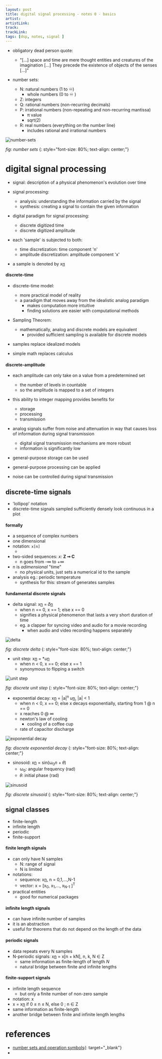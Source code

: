 ```yaml
---
layout: post
title: digital signal processing - notes 0 - basics 
artist: 
artistLink:
track: 
trackLink: 
tags: [dsp, notes, signal ]
---
```


- obligatory dead person quote:
    - "[...] space and time are mere thought entities and creatures of the imagination [...] They precede the existence of objects of the senses [...]"

- number sets:
    - N: natural numbers (1 to ♾)
        - whole numbers (0 to ♾ )
    - Z: integers 
    - Q: rational numbers (non-recurring decimals)
    - P: irrational numbers (non-repeating and non-recurring mantissa)
        - π value
        - sqrt(2)
    - R: real numbers (everything on the number line)
        - includes rational and irrational numbers

<img class="plot mx-auto text-center img-fluid" src="/media/blogAssets/dsp/numbersets.svg" alt="number-sets">

*fig: number sets*
{: style="font-size: 80%; text-align: center;"}

# digital signal processing 

- signal: description of a physical phenomenon's evolution over time

- signal processing:
    - analysis: understanding the information carried by the signal
    - synthesis: creating a signal to contain the given information 

- digital paradigm for signal processing:
    - discrete digitized time
    - discrete digitized amplitude

- each 'sample' is subjected to both:
    - time discretization: time component 'n'
    - amplitude discretization: amplitude component 'x'

- a sample is denoted by *x[n]*

#### discrete-time

- discrete-time model: 
    - more practical model of reality
    - a paradigm that moves away from the idealistic analog paradigm
        - makes computation more intuitive 
        - finding solutions are easier with computational methods

- Sampling Theorem:
    - mathematically, analog and discrete models are equivalent
        - provided sufficient sampling is available for discrete models

- samples replace idealized models
- simple math replaces calculus


#### discrete-amplitude

- each amplitude can only take on a value from a predetermined set
    - the number of levels in countable
    - so the amplitude is mapped to a set of integers

- this ability to integer mapping provides benefits for
    - storage
    - processing
    - transmission

- analog signals suffer from noise and attenuation in way that causes loss of information during signal transmission
    - digital signal transmission mechanisms are more robust 
    - information is significantly low

- general-purpose storage can be used
- general-purpose processing can be applied
- noise can be controlled during signal transmission


## discrete-time signals

- 'lollipop' notation
- discrete-time signals sampled sufficiently densely look continuous in a plot

#### formally

- a sequence of complex numbers
- one dimensional
- notation: `x[n]` 
    - [n]: integer
- two-sided sequences: *x:* **Z ➞ C**
    - n goes from -∞ to +∞
- n is *adimensional* "time"
    - no physical units, just sets a numerical id to the sample 
- analysis eg.: periodic temperature 
    - synthesis for this: stream of generates samples

#### fundamental discrete signals

- delta signal: x[n] = 𝛿[n]
    - when n == 0, x == 1; else x == 0
    - signifies a physical phenomenon that lasts a very short duration of time
    - eg. a clapper for syncing video and audio for a movie recording 
        - when audio and video recording happens separately

<img class="plot mx-auto text-center img-fluid" src="/media/blogAssets/dsp/delta.png" alt="delta">

*fig: discrete delta*
{: style="font-size: 80%; text-align: center;"}

- unit step: x[n] = **u*[n]
    - when n < 0, x == 0; else x == 1
    - synonymous to flipping a switch

<img class="plot mx-auto text-center img-fluid" src="/media/blogAssets/dsp/unitstep.png" alt="unit step">

*fig: discrete unit step*
{: style="font-size: 80%; text-align: center;"}

- exponential decay: x[n] = |a|<sup>n</sup> *u*[n], |a| < 1
    - when n < 0, x == 0; else x decays exponentially, starting from 1 @ n == 0
    - x reaches 0 @ ∞
    - newton's law of cooling
        - cooling of a coffee cup
    - rate of capacitor discharge

<img class="plot mx-auto text-center img-fluid" src="/media/blogAssets/dsp/expdecay.png" alt="exponential decay">

*fig: discrete exponential decay*
{: style="font-size: 80%; text-align: center;"}
    
- sinosoid: x[n] = sin(ω<sub>0</sub>*n* + 𝜃)
    - ω<sub>0</sub>: angular frequency (rad)
    - 𝜃: initial phase (rad)

<img class="plot mx-auto text-center img-fluid" src="/media/blogAssets/dsp/sinusoid.png" alt="sinusoid">

*fig: discrete sinusoid*
{: style="font-size: 80%; text-align: center;"}

## signal classes

- finite-length
- infinite length
- periodic 
- finite-support

#### finite length signals

- can only have N samples 
    - N: range of signal
    - N is limited
- notations: 
    - sequence: x[n], n = 0,1,...,N-1
    - vector: x = [x<sub>0</sub>, x<sub>1</sub>,..., x<sub>N-1</sub> ]<sup>T</sup>
- practical entities
    - good for numerical packages 

#### infinite length signals

- can have infinite number of samples
- it is an abstraction
- useful for theorems that do not depend on the length of the data

#### periodic signals

- data repeats every N samples
- N-periodic signals: <tilde>x</tilde>[n] = <tilde>x</tilde>[n + kN], n, k, N ∈ Z
    - same information as finite-length of length *N*
    - natural bridge between finite and infinite lengths

#### finite-support signals

- infinite length sequence
    - but only a finite number of non-zero sample
- notation: <bar>x</bar>
- <bar>x</bar> = x[n] if 0 ≤ n ≤ N, else 0 ; n ∈ Z
- same information as finite-length 
- another bridge between finite and infinite length lengths

# references

- [number sets and operation symbols](http://ksacg.faculty.ku.edu/ksacg/145/2016_Fall/Math_symbols%20.pdf){: target="_blank"}
- 
